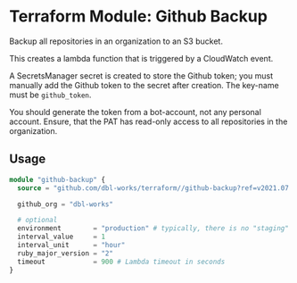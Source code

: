 # Terraform Module: Github Backup

Backup all repositories in an organization to an S3 bucket.

This creates a lambda function that is triggered by a CloudWatch event.

A SecretsManager secret is created to store the Github token; you must manually add the Github token to the secret after creation. The key-name must be `github_token`.

You should generate the token from a bot-account, not any personal account. Ensure, that the PAT has read-only access to all repositories in the organization.

## Usage

```terraform
module "github-backup" {
  source = "github.com/dbl-works/terraform//github-backup?ref=v2021.07.05"

  github_org = "dbl-works"

  # optional
  environment        = "production" # typically, there is no "staging" for repos.
  interval_value     = 1
  interval_unit      = "hour"
  ruby_major_version = "2"
  timeout            = 900 # Lambda timeout in seconds
}
```
